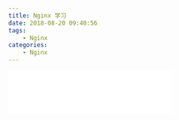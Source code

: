 ```yaml
---
title: Nginx 学习
date: 2018-08-20 09:40:56
tags:
    - Nginx
categories:
    - Nginx
---
```

<iframe frameborder="no" border="0" marginwidth="0" marginheight="0" width=330
height=86 src="//music.163.com/outchain/player?type=2&id=543607345&auto=1&height=66"></iframe>